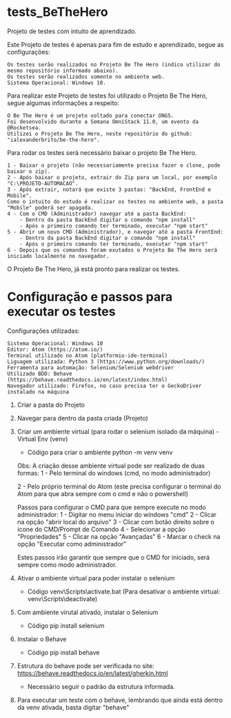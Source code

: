 # tests_BeTheHero
Projeto de testes com intuito de aprendizado.

Este Projeto de testes é apenas para fim de estudo e aprendizado, segue as configurações:

	Os testes serão realizados no Projeto Be The Hero (indico utilizar do mesmo repositório informado abaixo).
	Os testes serão realizados somente no ambiente web.
	Sistema Operacional: Windows 10.




Para realizar este Projeto de testes foi utilizado o Projeto Be The Hero, segue algumas informações a respeito:

	O Be The Hero é um projeto voltado para conectar ONGS.
	Foi desenvolvido durante a Semana OmniStack 11.0, um evento da @Rocketsea.
	Utilizei o Projeto Be The Hero, neste repositório do github: "ialexanderbrito/be-the-hero".


Para rodar os testes será necessário baixar o projeto Be The Hero.

	1 - Baixar o projeto (não necessariamente precisa fazer o clone, pode baixar o zip).
	2 - Após baixar o projeto, extrair do Zip para um local, por exemplo "C:\PROJETO-AUTOMACAO".
	3 - Após extrair, notará que existe 3 pastas: "BackEnd, FrontEnd e Mobile".
	Como o intuito do estudo é realizar os testes no ambiente web, a pasta "Mobile" poderá ser apagada.
	4 - Com o CMD (Administrador) navegar até a pasta BackEnd:
		- Dentro da pasta BackEnd digitar o comando "npm install"
		- Após o primeiro comando ter terminado, executar "npm start"
	5 - Abrir um novo CMD (Administrador), e navegar até a pasta FrontEnd:
		- Dentro da pasta BackEnd digitar o comando "npm install"
		- Após o primeiro comando ter terminado, executar "npm start"
	6 - Depois que os comandos foram exutados o Projeto Be The Hero será iniciado localmente no navegador.

O Projeto Be The Hero, já está pronto para realizar os testes.

 # Configuração e passos para executar os testes

 Configurações utilizadas:

	Sistema Operacional: Windows 10
	Editor: Atom (https://atom.io/)
	Terminal utilizado no Atom (platformio-ide-terminal)
	Liguagem utilizada: Python 3 (https://www.python.org/downloads/)
	Ferramenta para automação: Selenium/Selenium webdriver
	Utilizado BDD: Behave (https://behave.readthedocs.io/en/latest/index.html)
	Navegador utilizado: Firefox, no caso precisa ter o GeckoDriver instalado na máquina




1. Criar a pasta do Projeto
2. Navegar para dentro da pasta criada (Projeto)
3. Criar um ambiente virtual (para rodar o selenium isolado da máquina) - Virtual Env (venv)

	- Código para criar o ambiente
	  python -m venv venv

	Obs: A criação desse ambiente virtual pode ser realizado de duas formas:
	1 - Pelo terminal do windows (cmd, no modo administrador)

	2 - Pelo próprio terminal do Atom (este precisa configurar o terminal do Atom para que abra sempre com o cmd e não o powershell)

	Passos para configurar o CMD para que sempre execute no modo administrador:
	1 - Digitar no menu iniciar do windows "cmd"
	2 - Clicar na opção "abrir local do arquivo"
	3 - Clicar com botão direito sobre o icone do CMD/Prompt de Comando
	4 - Selecionar a opção "Propriedades"
	5 - Clicar na opção "Avançadas"
	6 - Marcar o check na opção "Executar como administrador"

	Estes passos irão garantir que sempre que o CMD for iniciado, será sempre como modo administrador.


4. Ativar o ambiente virtual para poder instalar o selenium

	- Código
	  venv\Scripts\activate.bat
	  (Para desativar o ambiente virtual: venv\Scripts\deactivate)

5. Com ambiente virutal ativado, instalar o Selenium

	- Código
	  pip install selenium

6. Instalar o Behave
	- Código
		pip install behave

7. Estrutura do behave pode ser verificada no site: https://behave.readthedocs.io/en/latest/gherkin.html
	- Necessário seguir o padrão da estrutura informada.

8. Para executar um teste com o behave, lembrando que ainda está dentro da venv ativada, basta digitar "behave"
